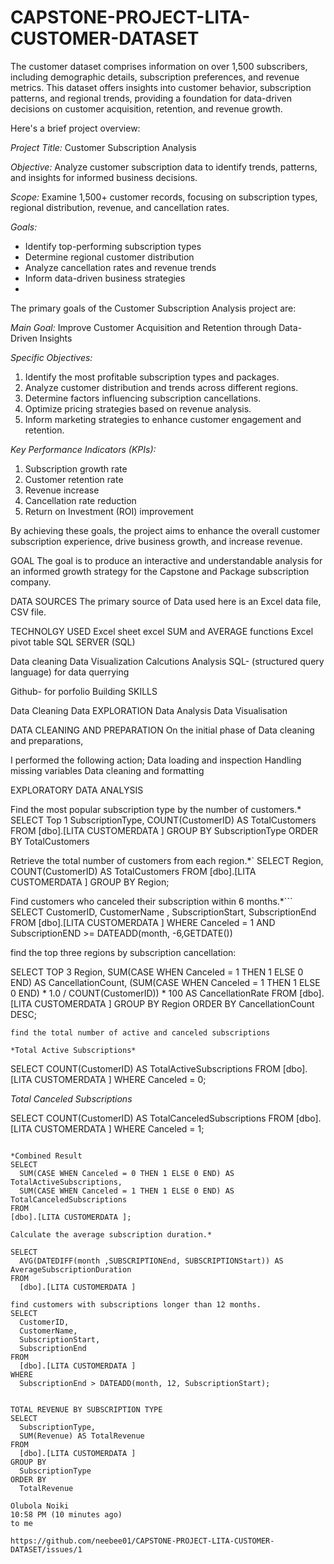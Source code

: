 # CAPSTONE-PROJECT-LITA-CUSTOMER-DATASET

The customer dataset comprises information on over 1,500 subscribers,
including demographic details, subscription preferences, and revenue metrics.
This dataset offers insights into customer behavior, subscription patterns, 
and regional trends, providing a foundation for data-driven decisions on customer acquisition,
retention, and revenue growth.

 Here's a brief project overview:

*Project Title:* Customer Subscription Analysis

*Objective:* Analyze customer subscription data to identify trends, patterns, and insights for informed business decisions.

*Scope:* Examine 1,500+ customer records, focusing on subscription types, regional distribution, revenue, and cancellation rates.

*Goals:*

- Identify top-performing subscription types
- Determine regional customer distribution
- Analyze cancellation rates and revenue trends
- Inform data-driven business strategies
- 
 The primary goals of the Customer Subscription Analysis project are:

*Main Goal:*
Improve Customer Acquisition and Retention through Data-Driven Insights

*Specific Objectives:*

1. Identify the most profitable subscription types and packages.
2. Analyze customer distribution and trends across different regions.
3. Determine factors influencing subscription cancellations.
4. Optimize pricing strategies based on revenue analysis.
5. Inform marketing strategies to enhance customer engagement and retention.

*Key Performance Indicators (KPIs):*

1. Subscription growth rate
2. Customer retention rate
3. Revenue increase
4. Cancellation rate reduction
5. Return on Investment (ROI) improvement

By achieving these goals, the project aims to enhance the overall customer subscription experience, drive business growth, and increase revenue.

GOAL 
The goal is to produce an interactive and understandable analysis for an informed growth strategy for the Capstone and Package subscription company.

DATA SOURCES The primary source of Data used here is an Excel data file, CSV file.

TECHNOLGY USED Excel sheet excel SUM and AVERAGE functions Excel pivot table SQL SERVER (SQL)

Data cleaning Data Visualization Calcutions Analysis SQL- (structured query language) for data querrying

Github- for porfolio Building SKILLS

Data Cleaning Data EXPLORATION Data Analysis Data Visualisation

DATA CLEANING AND PREPARATION On the initial phase of Data cleaning and preparations,

I performed the following action; Data loading and inspection Handling missing variables Data cleaning and formatting

EXPLORATORY DATA ANALYSIS   

Find the most popular subscription type by the number of customers.*
SELECT 
  Top 1 SubscriptionType, 
  COUNT(CustomerID) AS TotalCustomers
FROM 
  [dbo].[LITA CUSTOMERDATA ]
GROUP BY 
  SubscriptionType
ORDER BY 
  TotalCustomers

  
 Retrieve the total number of customers from each region.*`
SELECT 
  Region, 
  COUNT(CustomerID) AS TotalCustomers
FROM 
  [dbo].[LITA CUSTOMERDATA ]
GROUP BY 
  Region;


 Find customers who canceled their subscription within 6 months.*```
SELECT 
  CustomerID,
  CustomerName ,
  SubscriptionStart, 
  SubscriptionEnd 
FROM 
  [dbo].[LITA CUSTOMERDATA ]
WHERE 
  Canceled = 1 
  AND SubscriptionEND >= 
  DATEADD(month, -6,GETDATE())


   find the top three regions by subscription cancellation:
  
SELECT TOP 3 
  Region,
  SUM(CASE WHEN Canceled = 1 THEN 1 ELSE 0 END) AS CancellationCount,
  (SUM(CASE WHEN Canceled = 1 THEN 1 ELSE 0 END) * 1.0 / 
   COUNT(CustomerID)) * 100 AS CancellationRate
FROM 
  [dbo].[LITA CUSTOMERDATA ]
GROUP BY 
  Region
ORDER BY 
  CancellationCount DESC;
```
find the total number of active and canceled subscriptions

*Total Active Subscriptions*
```
SELECT 
  COUNT(CustomerID) AS TotalActiveSubscriptions
FROM 
  [dbo].[LITA CUSTOMERDATA ]
WHERE 
  Canceled = 0;


*Total Canceled Subscriptions*

SELECT 
  COUNT(CustomerID) AS TotalCanceledSubscriptions
FROM 
  [dbo].[LITA CUSTOMERDATA ]
WHERE 
  Canceled = 1;
```

*Combined Result
SELECT 
  SUM(CASE WHEN Canceled = 0 THEN 1 ELSE 0 END) AS TotalActiveSubscriptions,
  SUM(CASE WHEN Canceled = 1 THEN 1 ELSE 0 END) AS TotalCanceledSubscriptions
FROM
[dbo].[LITA CUSTOMERDATA ];

Calculate the average subscription duration.*

SELECT 
  AVG(DATEDIFF(month ,SUBSCRIPTIONEnd, SUBSCRIPTIONStart)) AS AverageSubscriptionDuration
FROM 
  [dbo].[LITA CUSTOMERDATA ]

find customers with subscriptions longer than 12 months.
SELECT 
  CustomerID,
  CustomerName,
  SubscriptionStart,
  SubscriptionEnd
FROM 
  [dbo].[LITA CUSTOMERDATA ]
WHERE 
  SubscriptionEnd > DATEADD(month, 12, SubscriptionStart);


TOTAL REVENUE BY SUBSCRIPTION TYPE
SELECT 
  SubscriptionType,
  SUM(Revenue) AS TotalRevenue
FROM 
  [dbo].[LITA CUSTOMERDATA ]
GROUP BY 
  SubscriptionType
ORDER BY 
  TotalRevenue

Olubola Noiki
10:58 PM (10 minutes ago)
to me

https://github.com/neebee01/CAPSTONE-PROJECT-LITA-CUSTOMER-DATASET/issues/1
